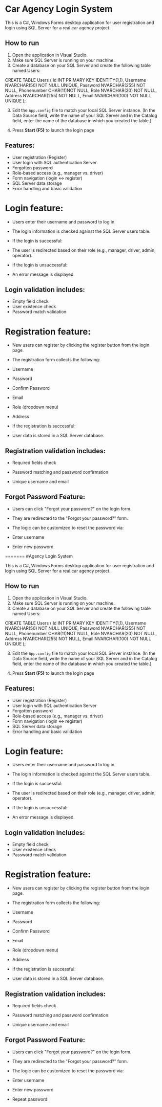 
# Car Agency Login System

This is a C#, Windows Forms desktop application for user registration and login using SQL Server for a real car agency project.

## How to run
1. Open the application in Visual Studio.
2. Make sure SQL Server is running on your machine.
3. Create a database on your SQL Server and create the following table named Users:

CREATE TABLE Users (
    Id INT PRIMARY KEY IDENTITY(1,1),
    Username NVARCHAR(50) NOT NULL UNIQUE,
    Password NVARCHAR(255) NOT NULL,
	Phonenumber CHAR(11)NOT NULL,
    Role NVARCHAR(20) NOT NULL,
    Address NVARCHAR(255) NOT NULL,
    Email NVARCHAR(100) NOT NULL UNIQUE
);

3. Edit the `App.config` file to match your local SQL Server instance. (In the Data Source field, write the name of your SQL Server and in the Catalog field, enter the name of the database in which you created the table.)

4. Press **Start (F5)** to launch the login page

## Features:

- User registration (Register)
- User login with SQL authentication Server
- Forgotten password
- Role-based access (e.g., manager vs. driver)
- Form navigation (login ↔ register)
- SQL Server data storage
- Error handling and basic validation

# Login feature:

- Users enter their username and password to log in.
- The login information is checked against the SQL Server users table.

- If the login is successful:

- The user is redirected based on their role (e.g., manager, driver, admin, operator).
- If the login is unsuccessful:

- An error message is displayed.

## Login validation includes:

- Empty field check
- User existence check
- Password match validation

# Registration feature:

- New users can register by clicking the register button from the login page.

- The registration form collects the following:

- Username

- Password

- Confirm Password

- Email

- Role (dropdown menu)

- Address

- If the registration is successful:

- User data is stored in a SQL Server database.

## Registration validation includes:

- Required fields check

- Password matching and password confirmation

- Unique username and email

## Forgot Password Feature:

- Users can click "Forgot your password?" on the login form.

- They are redirected to the "Forgot your password?" form.

- The logic can be customized to reset the password via:

- Enter username

- Enter new password

=======
#Agency Login System

This is a C#, Windows Forms desktop application for user registration and login using SQL Server for a real car agency project.

## How to run
1. Open the application in Visual Studio.
2. Make sure SQL Server is running on your machine.
3. Create a database on your SQL Server and create the following table named Users:

CREATE TABLE Users (
    Id INT PRIMARY KEY IDENTITY(1,1),
    Username NVARCHAR(50) NOT NULL UNIQUE,
    Password NVARCHAR(255) NOT NULL,
	Phonenumber CHAR(11)NOT NULL,
    Role NVARCHAR(20) NOT NULL,
    Address NVARCHAR(255) NOT NULL,
    Email NVARCHAR(100) NOT NULL UNIQUE
);

3. Edit the `App.config` file to match your local SQL Server instance. (In the Data Source field, write the name of your SQL Server and in the Catalog field, enter the name of the database in which you created the table.)

4. Press **Start (F5)** to launch the login page

## Features:

- User registration (Register)
- User login with SQL authentication Server
- Forgotten password
- Role-based access (e.g., manager vs. driver)
- Form navigation (login ↔ register)
- SQL Server data storage
- Error handling and basic validation

# Login feature:

- Users enter their username and password to log in.
- The login information is checked against the SQL Server users table.

- If the login is successful:

- The user is redirected based on their role (e.g., manager, driver, admin, operator).
- If the login is unsuccessful:

- An error message is displayed.

## Login validation includes:

- Empty field check
- User existence check
- Password match validation

# Registration feature:

- New users can register by clicking the register button from the login page.

- The registration form collects the following:

- Username

- Password

- Confirm Password

- Email

- Role (dropdown menu)

- Address

- If the registration is successful:

- User data is stored in a SQL Server database.

## Registration validation includes:

- Required fields check

- Password matching and password confirmation

- Unique username and email

## Forgot Password Feature:

- Users can click "Forgot your password?" on the login form.

- They are redirected to the "Forgot your password?" form.

- The logic can be customized to reset the password via:

- Enter username

- Enter new password

- Repeat password
